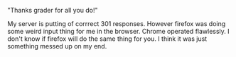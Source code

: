 "Thanks grader for all you do!"

My server is putting of corrrect 301 responses. However firefox was doing some weird input thing for me in the browser. Chrome operated flawlessly. I don't know if firefox will do the same thing for you. I think it was just something messed up on my end.